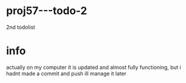 # proj57---todo-2
2nd todolist
# info
actually on my computer it is updated and almost fully functioning, but i hadnt made a commit and push
ill manage it later
